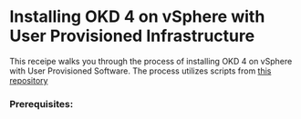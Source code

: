 # Installing OKD 4 on vSphere with User Provisioned Infrastructure

This receipe walks you through the process of installing OKD 4 on vSphere with User Provisioned Software. The process utilizes scripts from [this repository](https://github.com/JaimeMagiera/oct)

### Prerequisites:
